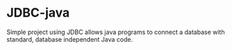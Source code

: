 # JDBC-java

Simple project using JDBC allows java programs to connect a database with standard, database independent Java code.
